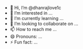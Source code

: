 - 👋 Hi, I’m @dhanrajlove1c
- 👀 I’m interested in ...
- 🌱 I’m currently learning ...
- 💞️ I’m looking to collaborate on ...
- 📫 How to reach me ...
- 😄 Pronouns: ...
- ⚡ Fun fact: ...

<!---
dhanrajlove1c/dhanrajlove1c is a ✨ special ✨ repository because its `README.md` (this file) appears on your GitHub profile.
You can click the Preview link to take a look at your changes.
--->
